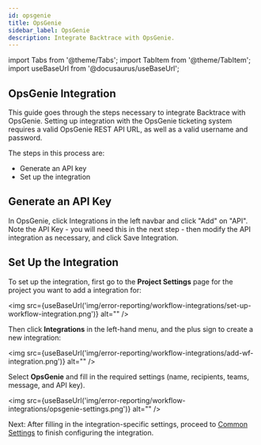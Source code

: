 ```yaml
---
id: opsgenie
title: OpsGenie
sidebar_label: OpsGenie
description: Integrate Backtrace with OpsGenie.
---
```

import Tabs from '@theme/Tabs';
import TabItem from '@theme/TabItem';
import useBaseUrl from '@docusaurus/useBaseUrl';

## OpsGenie Integration
This guide goes through the steps necessary to integrate Backtrace with OpsGenie. Setting up integration with the OpsGenie ticketing system requires a valid OpsGenie REST API URL, as well as a valid username and password.

The steps in this process are:
- Generate an API key
- Set up the integration

## Generate an API Key
In OpsGenie, click Integrations in the left navbar and click "Add" on "API". Note the API Key - you will need this in the next step - then modify the API integration as necessary, and click Save Integration.

## Set Up the Integration
To set up the integration, first go to the **Project Settings** page for the project you want to add a integration for:

<img src={useBaseUrl('img/error-reporting/workflow-integrations/set-up-workflow-integration.png')} alt="" />

Then click **Integrations** in the left-hand menu, and the plus sign to create a new integration:

<img src={useBaseUrl('img/error-reporting/workflow-integrations/add-wf-integration.png')} alt="" />

Select **OpsGenie** and fill in the required settings (name, recipients, teams, message, and API key).

<img src={useBaseUrl('img/error-reporting/workflow-integrations/opsgenie-settings.png')} alt="" />

Next: After filling in the integration-specific settings, proceed to [Common Settings](/error-reporting/workflow-integrations/common-settings) to finish configuring the integration.
